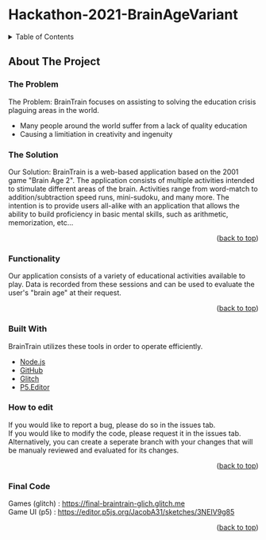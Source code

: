 # Hackathon-2021-BrainAgeVariant

<!-- TABLE OF CONTENTS -->
<details>
  <summary>Table of Contents</summary>
  <ol>
    <li>
      <a href="#about-the-project">About The Project</a>
      <ul>
        <li><a href="#built-with">Built With</a></li>
      </ul>
   <!-- </li>
    <li>
      <a href="#getting-started">Getting Started</a>
      <ul>
        <li><a href="#prerequisites">Prerequisites</a></li>
        <li><a href="#installation">Installation</a></li>
      </ul>
    </li>
    <li><a href="#usage">Usage</a></li>
    <li><a href="#roadmap">Roadmap</a></li>
    <li><a href="#contributing">Contributing</a></li>
    <li><a href="#license">License</a></li>
    <li><a href="#contact">Contact</a></li>
    <li><a href="#acknowledgments">Acknowledgments</a></li>-->
  </ol>
</details>

<!-- ABOUT THE PROJECT -->
## About The Project

### The Problem
The Problem: BrainTrain focuses on assisting to solving the education crisis plaguing areas in the world. 
* Many people around the world suffer from a lack of quality education
* Causing a limitiation in creativity and ingenuity

### The Solution
Our Solution:
BrainTrain is a web-based application based on the 2001 game "Brain Age 2". The application consists of multiple activities intended to stimulate different areas of the brain. Activities range from word-match to addition/subtraction speed runs, mini-sudoku, and many more. The intention is to provide users all-alike with an application that allows the ability to build proficiency in basic mental skills, such as arithmetic, memorization, etc... 

<p align="right">(<a href="#top">back to top</a>)</p>

### Functionality

Our application consists of a variety of educational activities available to play. Data is recorded from these sessions and can be used to evaluate the user's "brain age" at their request.

<p align="right">(<a href="#top">back to top</a>)</p>

### Built With

BrainTrain utilizes these tools in order to operate efficiently.

* [Node.js](https://nodejs.org/en/) 
* [GitHub](https://github.com/)
* [Glitch](https://glitch.com/)
* [P5.Editor](https://editor.p5js.org/)

### How to edit

<p>If you would like to report a bug, please do so in the issues tab. <br>
If you would like to modify the code, please request it in the issues tab. <br> 
Alternatively, you can create a seperate branch with your changes that will be manualy reviewed and evaluated for its changes. <br></p>

<p align="right">(<a href="#top">back to top</a>)</p>

### Final Code
Games (glitch) : https://final-braintrain-glich.glitch.me <br>
Game UI (p5) : https://editor.p5js.org/JacobA31/sketches/3NEIV9g85

<p align="right">(<a href="#top">back to top</a>)</p>

</html>
